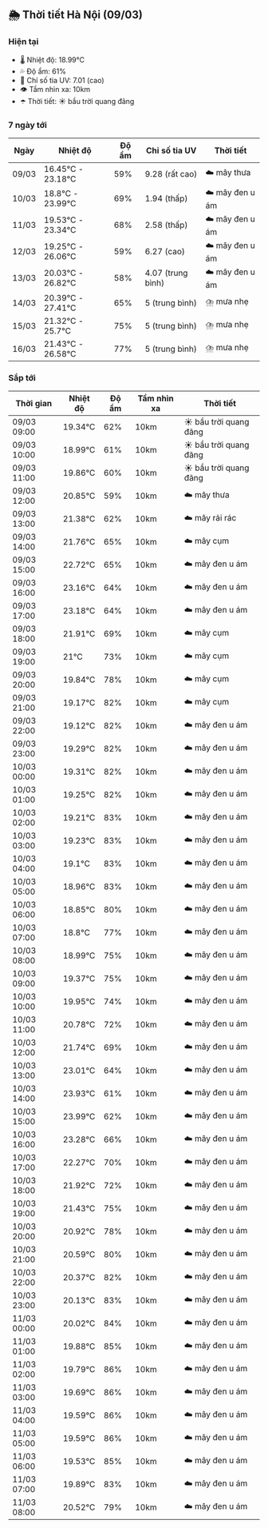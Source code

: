 ## 🌦️ Thời tiết Hà Nội (09/03)

### Hiện tại

- 🌡️ Nhiệt độ: 18.99℃
- 💦 Độ ẩm: 61%
- 🌟 Chỉ số tia UV: 7.01 (cao)
- 👁️ Tầm nhìn xa: 10km
- ☂️ Thời tiết: ☀️ bầu trời quang đãng

### 7 ngày tới

| Ngày | Nhiệt độ | Độ ẩm | Chỉ số tia UV | Thời tiết |
| --- | --- | --- | --- | --- |
| 09/03 | 16.45℃ - 23.18℃ | 59% | 9.28 (rất cao) | ☁️ mây thưa |
| 10/03 | 18.8℃ - 23.99℃ | 69% | 1.94 (thấp) | ☁️ mây đen u ám |
| 11/03 | 19.53℃ - 23.34℃ | 68% | 2.58 (thấp) | ☁️ mây đen u ám |
| 12/03 | 19.25℃ - 26.06℃ | 59% | 6.27 (cao) | ☁️ mây đen u ám |
| 13/03 | 20.03℃ - 26.82℃ | 58% | 4.07 (trung bình) | ☁️ mây đen u ám |
| 14/03 | 20.39℃ - 27.41℃ | 65% | 5 (trung bình) | ⛈️ mưa nhẹ |
| 15/03 | 21.32℃ - 25.7℃ | 75% | 5 (trung bình) | ⛈️ mưa nhẹ |
| 16/03 | 21.43℃ - 26.58℃ | 77% | 5 (trung bình) | ⛈️ mưa nhẹ |

### Sắp tới

| Thời gian | Nhiệt độ | Độ ẩm | Tầm nhìn xa | Thời tiết |
| --- | --- | --- | --- | --- |
| 09/03 09:00 | 19.34℃ | 62% | 10km | ☀️ bầu trời quang đãng |
| 09/03 10:00 | 18.99℃ | 61% | 10km | ☀️ bầu trời quang đãng |
| 09/03 11:00 | 19.86℃ | 60% | 10km | ☀️ bầu trời quang đãng |
| 09/03 12:00 | 20.85℃ | 59% | 10km | ☁️ mây thưa |
| 09/03 13:00 | 21.38℃ | 62% | 10km | ☁️ mây rải rác |
| 09/03 14:00 | 21.76℃ | 65% | 10km | ☁️ mây cụm |
| 09/03 15:00 | 22.72℃ | 65% | 10km | ☁️ mây đen u ám |
| 09/03 16:00 | 23.16℃ | 64% | 10km | ☁️ mây đen u ám |
| 09/03 17:00 | 23.18℃ | 64% | 10km | ☁️ mây đen u ám |
| 09/03 18:00 | 21.91℃ | 69% | 10km | ☁️ mây cụm |
| 09/03 19:00 | 21℃ | 73% | 10km | ☁️ mây cụm |
| 09/03 20:00 | 19.84℃ | 78% | 10km | ☁️ mây cụm |
| 09/03 21:00 | 19.17℃ | 82% | 10km | ☁️ mây cụm |
| 09/03 22:00 | 19.12℃ | 82% | 10km | ☁️ mây đen u ám |
| 09/03 23:00 | 19.29℃ | 82% | 10km | ☁️ mây đen u ám |
| 10/03 00:00 | 19.31℃ | 82% | 10km | ☁️ mây đen u ám |
| 10/03 01:00 | 19.25℃ | 82% | 10km | ☁️ mây đen u ám |
| 10/03 02:00 | 19.21℃ | 83% | 10km | ☁️ mây đen u ám |
| 10/03 03:00 | 19.23℃ | 83% | 10km | ☁️ mây đen u ám |
| 10/03 04:00 | 19.1℃ | 83% | 10km | ☁️ mây đen u ám |
| 10/03 05:00 | 18.96℃ | 83% | 10km | ☁️ mây đen u ám |
| 10/03 06:00 | 18.85℃ | 80% | 10km | ☁️ mây đen u ám |
| 10/03 07:00 | 18.8℃ | 77% | 10km | ☁️ mây đen u ám |
| 10/03 08:00 | 18.99℃ | 75% | 10km | ☁️ mây đen u ám |
| 10/03 09:00 | 19.37℃ | 75% | 10km | ☁️ mây đen u ám |
| 10/03 10:00 | 19.95℃ | 74% | 10km | ☁️ mây đen u ám |
| 10/03 11:00 | 20.78℃ | 72% | 10km | ☁️ mây đen u ám |
| 10/03 12:00 | 21.74℃ | 69% | 10km | ☁️ mây đen u ám |
| 10/03 13:00 | 23.01℃ | 64% | 10km | ☁️ mây đen u ám |
| 10/03 14:00 | 23.93℃ | 61% | 10km | ☁️ mây đen u ám |
| 10/03 15:00 | 23.99℃ | 62% | 10km | ☁️ mây đen u ám |
| 10/03 16:00 | 23.28℃ | 66% | 10km | ☁️ mây đen u ám |
| 10/03 17:00 | 22.27℃ | 70% | 10km | ☁️ mây đen u ám |
| 10/03 18:00 | 21.92℃ | 72% | 10km | ☁️ mây đen u ám |
| 10/03 19:00 | 21.43℃ | 75% | 10km | ☁️ mây đen u ám |
| 10/03 20:00 | 20.92℃ | 78% | 10km | ☁️ mây đen u ám |
| 10/03 21:00 | 20.59℃ | 80% | 10km | ☁️ mây đen u ám |
| 10/03 22:00 | 20.37℃ | 82% | 10km | ☁️ mây đen u ám |
| 10/03 23:00 | 20.13℃ | 83% | 10km | ☁️ mây đen u ám |
| 11/03 00:00 | 20.02℃ | 84% | 10km | ☁️ mây đen u ám |
| 11/03 01:00 | 19.88℃ | 85% | 10km | ☁️ mây đen u ám |
| 11/03 02:00 | 19.79℃ | 86% | 10km | ☁️ mây đen u ám |
| 11/03 03:00 | 19.69℃ | 86% | 10km | ☁️ mây đen u ám |
| 11/03 04:00 | 19.59℃ | 86% | 10km | ☁️ mây đen u ám |
| 11/03 05:00 | 19.59℃ | 86% | 10km | ☁️ mây đen u ám |
| 11/03 06:00 | 19.53℃ | 85% | 10km | ☁️ mây đen u ám |
| 11/03 07:00 | 19.89℃ | 83% | 10km | ☁️ mây đen u ám |
| 11/03 08:00 | 20.52℃ | 79% | 10km | ☁️ mây đen u ám |
